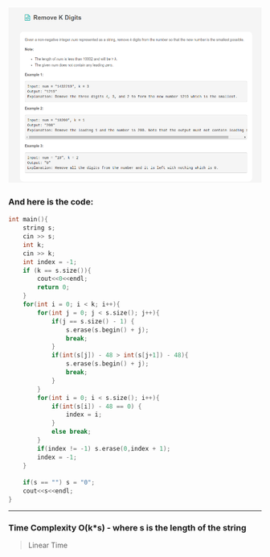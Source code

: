 ## ![](/Archive/images/Leetcode_Remove.png)

### And here is the code:

```c++
int main(){
    string s;
    cin >> s;
    int k;
    cin >> k;
    int index = -1;
    if (k == s.size()){
        cout<<0<<endl;
        return 0;
    }
    for(int i = 0; i < k; i++){
        for(int j = 0; j < s.size(); j++){
            if(j == s.size() - 1) {
                s.erase(s.begin() + j);
                break;
            }
            if(int(s[j]) - 48 > int(s[j+1]) - 48){
                s.erase(s.begin() + j);
                break;
            }
        }
        for(int i = 0; i < s.size(); i++){
            if(int(s[i]) - 48 == 0) {
                index = i;
            }
            else break;
        }
        if(index != -1) s.erase(0,index + 1);
        index = -1;
    }

    if(s == "") s = "0";
    cout<<s<<endl;
}
```

---

### Time Complexity O(k\*s) - where s is the length of the string

> Linear Time
